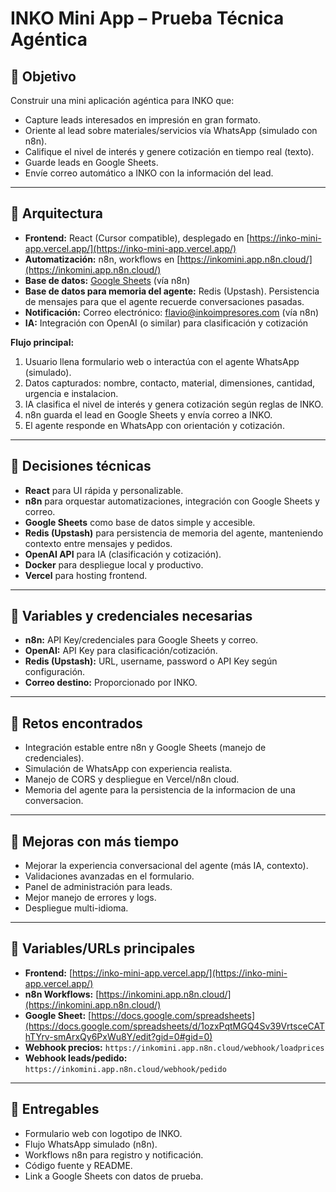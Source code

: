# INKO Mini App – Prueba Técnica Agéntica

## 🎯 Objetivo

Construir una mini aplicación agéntica para INKO que:
- Capture leads interesados en impresión en gran formato.
- Oriente al lead sobre materiales/servicios vía WhatsApp (simulado con n8n).
- Califique el nivel de interés y genere cotización en tiempo real (texto).
- Guarde leads en Google Sheets.
- Envíe correo automático a INKO con la información del lead.

---

## 🔹 Arquitectura

- **Frontend:** React (Cursor compatible), desplegado en [https://inko-mini-app.vercel.app/](https://inko-mini-app.vercel.app/)
- **Automatización:** n8n, workflows en [https://inkomini.app.n8n.cloud/](https://inkomini.app.n8n.cloud/)
- **Base de datos:** [Google Sheets](https://docs.google.com/spreadsheets/d/1ozxPqtMGQ4Sv39VrtsceCAThTYrv-smArxQy6PxWu8Y/edit?gid=0#gid=0) (vía n8n)
- **Base de datos para memoria del agente:** Redis (Upstash). Persistencia de mensajes para que el agente recuerde conversaciones pasadas.
- **Notificación:** Correo electrónico: flavio@inkoimpresores.com (vía n8n)
- **IA:** Integración con OpenAI (o similar) para clasificación y cotización

**Flujo principal:**
1. Usuario llena formulario web o interactúa con el agente WhatsApp (simulado).
2. Datos capturados: nombre, contacto, material, dimensiones, cantidad, urgencia e instalacion.
3. IA clasifica el nivel de interés y genera cotización según reglas de INKO.
4. n8n guarda el lead en Google Sheets y envía correo a INKO.
5. El agente responde en WhatsApp con orientación y cotización.

---

## 🔹 Decisiones técnicas

- **React** para UI rápida y personalizable.
- **n8n** para orquestar automatizaciones, integración con Google Sheets y correo.
- **Google Sheets** como base de datos simple y accesible.
- **Redis (Upstash)** para persistencia de memoria del agente, manteniendo contexto entre mensajes y pedidos.
- **OpenAI API** para IA (clasificación y cotización).
- **Docker** para despliegue local y productivo.
- **Vercel** para hosting frontend.

---

## 🔹 Variables y credenciales necesarias

- **n8n:** API Key/credenciales para Google Sheets y correo.
- **OpenAI:** API Key para clasificación/cotización.
- **Redis (Upstash):** URL, username, password o API Key según configuración.
- **Correo destino:** Proporcionado por INKO.

---

## 🔹 Retos encontrados

- Integración estable entre n8n y Google Sheets (manejo de credenciales).
- Simulación de WhatsApp con experiencia realista.
- Manejo de CORS y despliegue en Vercel/n8n cloud.
- Memoria del agente para la persistencia de la informacion de una conversacion.

---

## 🔹 Mejoras con más tiempo

- Mejorar la experiencia conversacional del agente (más IA, contexto).
- Validaciones avanzadas en el formulario.
- Panel de administración para leads.
- Mejor manejo de errores y logs.
- Despliegue multi-idioma.

---

## 🔹 Variables/URLs principales

- **Frontend:** [https://inko-mini-app.vercel.app/](https://inko-mini-app.vercel.app/)
- **n8n Workflows:** [https://inkomini.app.n8n.cloud/](https://inkomini.app.n8n.cloud/)
- **Google Sheet:** [https://docs.google.com/spreadsheets](https://docs.google.com/spreadsheets/d/1ozxPqtMGQ4Sv39VrtsceCAThTYrv-smArxQy6PxWu8Y/edit?gid=0#gid=0)
- **Webhook precios:** `https://inkomini.app.n8n.cloud/webhook/loadprices`
- **Webhook leads/pedido:** `https://inkomini.app.n8n.cloud/webhook/pedido`

---

## 🔹 Entregables

- Formulario web con logotipo de INKO.
- Flujo WhatsApp simulado (n8n).
- Workflows n8n para registro y notificación.
- Código fuente y README.
- Link a Google Sheets con datos de prueba.
